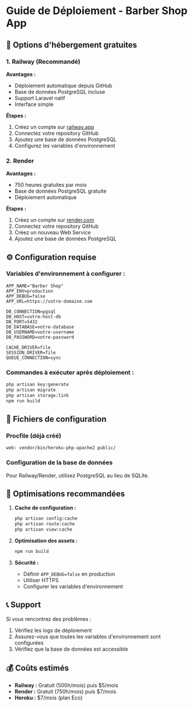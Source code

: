 # Guide de Déploiement - Barber Shop App

## 🚀 Options d'hébergement gratuites

### 1. Railway (Recommandé)
**Avantages :**
- Déploiement automatique depuis GitHub
- Base de données PostgreSQL incluse
- Support Laravel natif
- Interface simple

**Étapes :**
1. Créez un compte sur [railway.app](https://railway.app)
2. Connectez votre repository GitHub
3. Ajoutez une base de données PostgreSQL
4. Configurez les variables d'environnement

### 2. Render
**Avantages :**
- 750 heures gratuites par mois
- Base de données PostgreSQL gratuite
- Déploiement automatique

**Étapes :**
1. Créez un compte sur [render.com](https://render.com)
2. Connectez votre repository GitHub
3. Créez un nouveau Web Service
4. Ajoutez une base de données PostgreSQL

## ⚙️ Configuration requise

### Variables d'environnement à configurer :
```env
APP_NAME="Barber Shop"
APP_ENV=production
APP_DEBUG=false
APP_URL=https://votre-domaine.com

DB_CONNECTION=pgsql
DB_HOST=votre-host-db
DB_PORT=5432
DB_DATABASE=votre-database
DB_USERNAME=votre-username
DB_PASSWORD=votre-password

CACHE_DRIVER=file
SESSION_DRIVER=file
QUEUE_CONNECTION=sync
```

### Commandes à exécuter après déploiement :
```bash
php artisan key:generate
php artisan migrate
php artisan storage:link
npm run build
```

## 📁 Fichiers de configuration

### Procfile (déjà créé)
```
web: vendor/bin/heroku-php-apache2 public/
```

### Configuration de la base de données
Pour Railway/Render, utilisez PostgreSQL au lieu de SQLite.

## 🔧 Optimisations recommandées

1. **Cache de configuration :**
   ```bash
   php artisan config:cache
   php artisan route:cache
   php artisan view:cache
   ```

2. **Optimisation des assets :**
   ```bash
   npm run build
   ```

3. **Sécurité :**
   - Définir `APP_DEBUG=false` en production
   - Utiliser HTTPS
   - Configurer les variables d'environnement

## 📞 Support

Si vous rencontrez des problèmes :
1. Vérifiez les logs de déploiement
2. Assurez-vous que toutes les variables d'environnement sont configurées
3. Vérifiez que la base de données est accessible

## 💰 Coûts estimés

- **Railway :** Gratuit (500h/mois) puis $5/mois
- **Render :** Gratuit (750h/mois) puis $7/mois
- **Heroku :** $7/mois (plan Eco) 